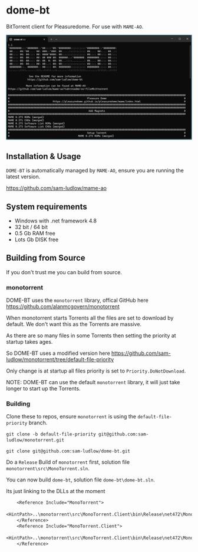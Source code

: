 # dome-bt
BitTorrent client for Pleasuredome. For use with `MAME-AO`.

![DOME-BT](https://raw.githubusercontent.com/sam-ludlow/dome-bt/main/images/dome-bt.png)

## Installation & Usage

`DOME-BT` is automatically managed by `MAME-AO`, ensure you are running the latest version.

https://github.com/sam-ludlow/mame-ao

## System requirements
- Windows with .net framework 4.8
- 32 bit / 64 bit
- 0.5 Gb RAM free
- Lots Gb DISK free

## Building from Source
If you don't trust me you can build from source.

### monotorrent
DOME-BT uses the `monotorrent` library, offical GitHub here https://github.com/alanmcgovern/monotorrent

When monotorrent starts Torrents all the files are set to download by default. We don't want this as the Torrents are massive.

As there are so many files in some Torrents then setting the priority at startup takes ages.

So DOME-BT uses a modified version here https://github.com/sam-ludlow/monotorrent/tree/default-file-priority

Only change is at startup all files priority is set to `Priority.DoNotDownload`.

NOTE: DOME-BT can use the default `monotorrent` library, it will just take longer to start up the Torrents.

### Building

Clone these to repos, ensure `monotorrent` is using the `default-file-priority` branch.

```
git clone -b default-file-priority git@github.com:sam-ludlow/monotorrent.git
```

```
git clone git@github.com:sam-ludlow/dome-bt.git
```
Do a `Release` Build of `monotorrent` first, solution file `monotorrent\src\MonoTorrent.sln`.

You can now build `dome-bt`, solution file `dome-bt\dome-bt.sln`.

Its just linking to the DLLs at the moment

```
    <Reference Include="MonoTorrent">
      <HintPath>..\monotorrent\src\MonoTorrent.Client\bin\Release\net472\MonoTorrent.dll</HintPath>
    </Reference>
    <Reference Include="MonoTorrent.Client">
      <HintPath>..\monotorrent\src\MonoTorrent.Client\bin\Release\net472\MonoTorrent.Client.dll</HintPath>
    </Reference>
```
